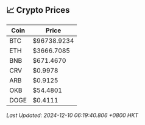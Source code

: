 ## 📈 Crypto Prices

| Coin | Price |
| ---- | ----- |
| BTC | $96738.9234 |
| ETH | $3666.7085 |
| BNB | $671.4670 |
| CRV | $0.9978 |
| ARB | $0.9125 |
| OKB | $54.4801 |
| DOGE | $0.4111 |

_Last Updated: 2024-12-10 06:19:40.806 +0800 HKT_